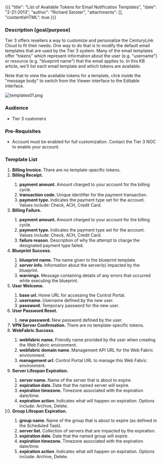 {{{
  "title": "List of Available Tokens for Email Notification Templates",
  "date": "2-21-2013",
  "author": "Richard Seroter",
  "attachments": [],
  "contentIsHTML": true
}}}

<h3>Description (goal/purpose)</h3>
<p>Tier 3 offers resellers a way to customize and personalize the CenturyLink Cloud to fit their needs. One way to do that is to modify the default email templates that are used by the Tier 3 system. Many of the email templates offer "tokens" which represent
  information about the user (e.g. "username") or resource (e.g. "blueprint name") that the email applies to. In this KB article, we'll list each email template and which tokens are available.</p>
<p>Note that to view the available tokens for a template, click inside the "message body" to switch from the Viewer interface to the Editable interface.</p>
<p><img src="https://t3n.zendesk.com/attachments/token/xfqjfcfmzzxrmy4/?name=templates01.png" alt="templates01.png" />
</p>
<h3>Audience</h3>
<ul>
  <li>Tier 3 customers</li>
</ul>
<h3>Pre-Requisites</h3>
<ul>
  <li>Account must be enabled for full customization. Contact the Tier 3 NOC to enable your account.</li>
</ul>
<h3>Template List</h3>
<ol>
  <li><strong>Billing Invoice. </strong>There are no template-specific tokens.</li>
  <li><strong>Billing Receipt.&nbsp;</strong>
  </li>
  <ol>
    <li><strong>payment amount. </strong>Amount charged to your account for the billing cycle.</li>
    <li><strong>transaction code. </strong>Unique identifier for the payment transaction.</li>
    <li><strong>payment type. </strong>Indicates the payment type set for the account. Values include: Check, ACH, Credit Card.</li>
  </ol>
  <li><strong>Billing Failure.</strong>
  </li>
  <ol>
    <li><strong>payment amount. </strong>Amount charged to your account for the billing cycle.</li>
    <li><strong>payment type. </strong>Indicates the payment type set for the account. Values include: Check, ACH, Credit Card.</li>
    <li><strong>failure reason</strong>. Description of why the attempt to charge the designated payment type failed.&nbsp;</li>
  </ol>
  <li><strong>Blueprint Success.</strong>
  </li>
  <ol>
    <li><strong>blueprint name. </strong>The name given to the blueprint template.</li>
    <li><strong>server info. </strong>Information about the server(s) impacted by the blueprint.</li>
    <li><strong>warnings. </strong>Message containing details of any errors that occurred while executing the blueprint.</li>
  </ol>
  <li><strong>User Welcome.</strong>
  </li>
  <ol>
    <li><strong>base url. </strong>Home URL for accessing the Control Portal.&nbsp;</li>
    <li><strong>username. </strong>Username defined by the new user.</li>
    <li><strong>password. </strong>Temporary password for&nbsp;the new user.</li>
  </ol>
  <li><strong>User Password Reset.</strong>
  </li>
  <ol>
    <li><strong>new password. </strong>New password defined by the user.</li>
  </ol>
  <li><strong>VPN Server Confirmation. </strong>There are no template-specific tokens.</li>
  <li><strong>WebFabric Success.</strong>
  </li>
  <ol>
    <li><strong>webfabric name. </strong>Friendly name provided by the user when creating the Web Fabric environment.</li>
    <li><strong>webfabric domain name. </strong>Management API URL for the Web Fabric environment.</li>
    <li><strong>management url. </strong>Control Portal URL to manage this Web Fabric environment.</li>
  </ol>
  <li><strong>Server Lifespan Expiration.</strong>
  </li>
  <ol>
    <li><strong>server name. </strong>Name of the server that is about to expire.</li>
    <li><strong>expiration date. </strong>Date that the named server will expire.</li>
    <li><strong>expiration timezone. </strong>Timezone associated with the expiration date/time.</li>
    <li><strong>expiration action. </strong>Indicates what will happen on expiration. Options include: Archive, Delete.</li>
  </ol>
  <li><strong>Group Lifespan Expiration.</strong>
  </li>
  <ol>
    <li><strong>group name. </strong>Name of the group that is about to expire (as defined in the Scheduled Task).</li>
    <li><strong>server list. </strong>Collection of servers that are impacted by the expiration.</li>
    <li><strong>expiration date. </strong>Date that the named group will expire.</li>
    <li><strong>expiration timezone. </strong>Timezone associated with the expiration date/time.</li>
    <li><strong>expiration action. </strong>Indicates what will happen on expiration. Options include: Archive, Delete.</li>
  </ol>
</ol>